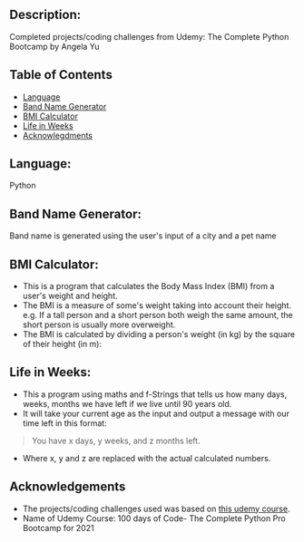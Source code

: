 
## Description:
Completed projects/coding challenges from Udemy: The Complete Python Bootcamp by Angela Yu


## Table of Contents
* [Language](#language)
* [Band Name Generator](#band-name-generator)
* [BMI Calculator](#bmi-calculator)
* [Life in Weeks](#life-in-weeks)
* [Acknowlegdments](#acknowledgment)


## Language: 
Python

## Band Name Generator:
Band name is generated using the user's input of a city and a pet name

## BMI Calculator:
- This is a program that calculates the Body Mass Index (BMI) from a user's weight and height.
- The BMI is a measure of some's weight taking into account their height. e.g. If a tall person and a short person both weigh the same amount, the short person is usually more overweight.
- The BMI is calculated by dividing a person's weight (in kg) by the square of their height (in m):

## Life in Weeks:
- This a program using maths and f-Strings that tells us how many days, weeks, months we have left if we live until 90 years old. 
- It will take your current age as the input and output a message with our time left in this format:

> You have x days, y weeks, and z months left. 

- Where x, y and z are replaced with the actual calculated numbers. 



## Acknowledgements
- The projects/coding challenges used was based on [this udemy course](https://www.udemy.com/course/100-days-of-code/).
- Name of Udemy Course: 100 days of Code- The Complete Python Pro Bootcamp for 2021
